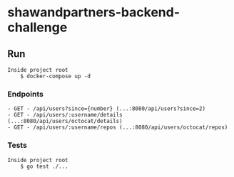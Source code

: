 # shawandpartners-backend-challenge

## Run
    Inside project root
        $ docker-compose up -d

### Endpoints
    - GET - /api/users?since={number} (...:8080/api/users?since=2) 
    - GET - /api/users/:username/details (...:8080/api/users/octocat/details)
    - GET - /api/users/:username/repos (...:8080/api/users/octocat/repos)

### Tests
    Inside project root
        $ go test ./...
